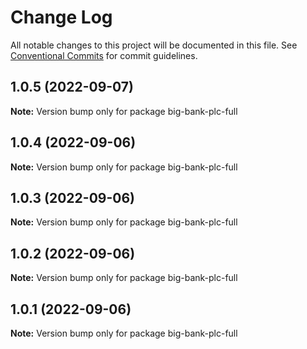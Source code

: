 # Change Log

All notable changes to this project will be documented in this file.
See [Conventional Commits](https://conventionalcommits.org) for commit guidelines.

## 1.0.5 (2022-09-07)

**Note:** Version bump only for package big-bank-plc-full





## 1.0.4 (2022-09-06)

**Note:** Version bump only for package big-bank-plc-full





## 1.0.3 (2022-09-06)

**Note:** Version bump only for package big-bank-plc-full





## 1.0.2 (2022-09-06)

**Note:** Version bump only for package big-bank-plc-full





## 1.0.1 (2022-09-06)

**Note:** Version bump only for package big-bank-plc-full
